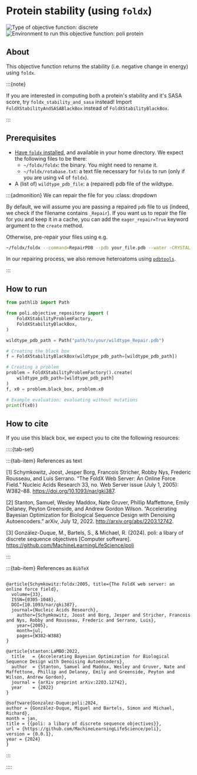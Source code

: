 # Protein stability (using `foldx`)
![Type of objective function: discrete](https://img.shields.io/badge/Type-discrete_inputs-blue)
![Environment to run this objective function: poli protein](https://img.shields.io/badge/Environment-poli____protein-teal)

## About

This objective function returns the stability (i.e. negative change in energy) using `foldx`.

:::{note}

If you are interested in computing both a protein's stability and it's SASA score, try `foldx_stability_and_sasa` instead! Import `FoldXStabilityAndSASABlackBox` instead of `FoldXStabilityBlackBox`.

:::

## Prerequisites

- [Have `foldx` installed](../../understanding_foldx/00-installing-foldx.md), and available in your home directory. We expect the following files to be there:
  - `~/foldx/foldx`: the binary. You might need to rename it.
  - `~/foldx/rotabase.txt`: a text file necessary for `foldx` to run (only if you are using v4 of `foldx`).
- A (list of) `wildtype_pdb_file`: a (repaired) pdb file of the wildtype.

:::{admonition} We can repair the file for you
:class: dropdown

By default, we will assume you are passing a repaired `pdb` file to us (indeed, we check if the filename contains `_Repair`). If you want us to repair the file for you and keep it in a cache, you can add the `eager_repair=True` keyword argument to the `create` method.

Otherwise, pre-repair your files using e.g.

```bash
~/foldx/foldx --command=RepairPDB --pdb your_file.pdb --water -CRYSTAL --pH 7.0
```

In our repairing process, we also remove heteroatoms using [`pdbtools`](https://www.bonvinlab.org/pdb-tools/).

:::

## How to run

```python
from pathlib import Path

from poli.objective_repository import (
    FoldXStabilityProblemFactory,
    FoldXStabilityBlackBox,
)

wildtype_pdb_path = Path("path/to/your/wildtype_Repair.pdb")

# Creating the black box
f = FoldXStabilityBlackBox(wildtype_pdb_path=[wildtype_pdb_path])

# Creating a problem
problem = FoldXStabilityProblemFactory().create(
    wildtype_pdb_path=[wildtype_pdb_path]
)
f, x0 = problem.black_box, problem.x0

# Example evaluation: evaluating without mutations
print(f(x0))
```


## How to cite

If you use this black box, we expect you to cite the following resources:

::::{tab-set}

:::{tab-item} References as text

[1] Schymkowitz, Joost, Jesper Borg, Francois Stricher, Robby Nys, Frederic Rousseau, and Luis Serrano. “The FoldX Web Server: An Online Force Field.” Nucleic Acids Research 33, no. Web Server issue (July 1, 2005): W382–88. https://doi.org/10.1093/nar/gki387.

[2] Stanton, Samuel, Wesley Maddox, Nate Gruver, Phillip Maffettone, Emily Delaney, Peyton Greenside, and Andrew Gordon Wilson. “Accelerating Bayesian Optimization for Biological Sequence Design with Denoising Autoencoders.” arXiv, July 12, 2022. http://arxiv.org/abs/2203.12742.

[3] González-Duque, M., Bartels, S., & Michael, R. (2024). poli: a libary of discrete sequence objectives [Computer software]. https://github.com/MachineLearningLifeScience/poli


:::

:::{tab-item} References as `BibTeX`

```

@article{Schymkowitz:foldx:2005, title={The FoldX web server: an online force field},
  volume={33},
  ISSN={0305-1048},
  DOI={10.1093/nar/gki387},
  journal={Nucleic Acids Research},
    author={Schymkowitz, Joost and Borg, Jesper and Stricher, Francois and Nys, Robby and Rousseau, Frederic and Serrano, Luis},
    year={2005},
    month=jul,
    pages={W382–W388}
}

@article{stanton:LaMBO:2022,
  title   = {Accelerating Bayesian Optimization for Biological Sequence Design with Denoising Autoencoders},
  author  = {Stanton, Samuel and Maddox, Wesley and Gruver, Nate and Maffettone, Phillip and Delaney, Emily and Greenside, Peyton and Wilson, Andrew Gordon},
  journal = {arXiv preprint arXiv:2203.12742},
  year    = {2022}
}

@software{Gonzalez-Duque:poli:2024,
author = {González-Duque, Miguel and Bartels, Simon and Michael, Richard},
month = jan,
title = {{poli: a libary of discrete sequence objectives}},
url = {https://github.com/MachineLearningLifeScience/poli},
version = {0.0.1},
year = {2024}
}

```

:::

::::
